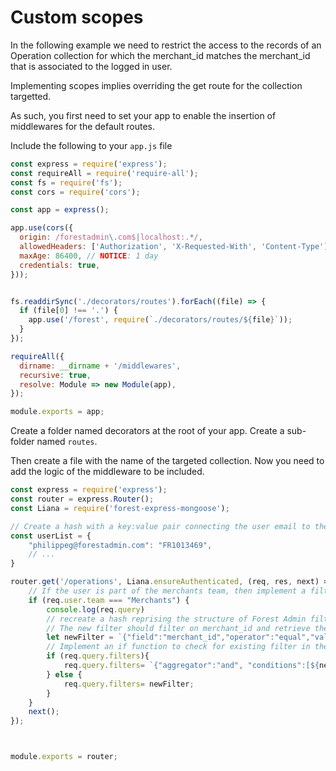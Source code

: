 # Custom scopes

In the following example we need to restrict the access to the records of an Operation collection for which the merchant\_id matches the merchant\_id that is associated to the logged in user.

Implementing scopes implies overriding the get route for the collection targetted.

As such, you first need to set your app to enable the insertion of middlewares for the default routes.

Include the following to your `app.js` file

```javascript
const express = require('express');
const requireAll = require('require-all');
const fs = require('fs');
const cors = require('cors');

const app = express();

app.use(cors({
  origin: /forestadmin\.com$|localhost:.*/,
  allowedHeaders: ['Authorization', 'X-Requested-With', 'Content-Type'],
  maxAge: 86400, // NOTICE: 1 day
  credentials: true,
}));


fs.readdirSync('./decorators/routes').forEach((file) => {
  if (file[0] !== '.') {
    app.use('/forest', require(`./decorators/routes/${file}`));
  }
});

requireAll({
  dirname: __dirname + '/middlewares',
  recursive: true,
  resolve: Module => new Module(app),
});

module.exports = app;
```

Create a folder named decorators at the root of your app. Create a sub-folder named `routes`.

Then create a file with the name of the targeted collection. Now you need to add the logic of the middleware to be included.

```javascript
const express = require('express');
const router = express.Router();
const Liana = require('forest-express-mongoose');

// Create a hash with a key:value pair connecting the user email to the corresponding merchant_id 
const userList = {
    "philippeg@forestadmin.com": "FR1013469",
    // ...
}

router.get('/operations', Liana.ensureAuthenticated, (req, res, next) => {
    // If the user is part of the merchants team, then implement a filter on the data to be retrieved
    if (req.user.team === "Merchants") {
        console.log(req.query)
        // recreate a hash reprising the structure of Forest Admin filters
        // The new filter should filter on merchant_id and retrieve the records for which it equals the value of the merchant_id associated to the user email
        let newFilter = `{"field":"merchant_id","operator":"equal","value":"${userList[req.user.email]}"}`
        // Implement an if function to check for existing filter in the payload to ensure that the new filter can coexist with filters added by the user in the UI
        if (req.query.filters){
            req.query.filters= `{"aggregator":"and", "conditions":[${newFilter},${req.query.filters}]}`;
        } else {
            req.query.filters= newFilter;
        }
    }
    next();
});



module.exports = router;
```

